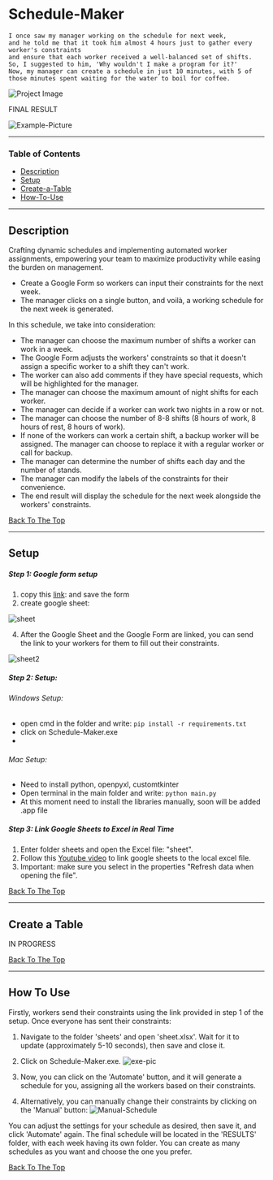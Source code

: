 # Schedule-Maker

```
I once saw my manager working on the schedule for next week,
and he told me that it took him almost 4 hours just to gather every worker's constraints
and ensure that each worker received a well-balanced set of shifts.
So, I suggested to him, 'Why wouldn't I make a program for it?'
Now, my manager can create a schedule in just 10 minutes, with 5 of those minutes spent waiting for the water to boil for coffee.
```

![Project Image](https://i.postimg.cc/wTVkZY1M/empty-sched.png)

FINAL RESULT

![Example-Picture](https://i.postimg.cc/yNy7dTyF/example-sched.png)


> 

---

### Table of Contents

- [Description](#description)
- [Setup](#Setup)
- [Create-a-Table](#Create-a-Table)
- [How-To-Use](#How-To-use)


---

## Description

 Crafting dynamic schedules and implementing automated worker
 assignments, empowering your team to maximize productivity while
 easing the burden on management.
 * Create a Google Form so workers can input their constraints for the next week.
 * The manager clicks on a single button, and voilà, a working schedule for the next week is generated.

   
 In this schedule, we take into consideration:

 * The manager can choose the maximum number of shifts a worker can work in a week.
 * The Google Form adjusts the workers' constraints so that it doesn't assign a specific worker to a shift they can't work.
 * The worker can also add comments if they have special requests, which will be highlighted for the manager.
 * The manager can choose the maximum amount of night shifts for each worker.
 * The manager can decide if a worker can work two nights in a row or not.
 * The manager can choose the number of 8-8 shifts (8 hours of work, 8 hours of rest, 8 hours of work).
 * If none of the workers can work a certain shift, a backup worker will be assigned. The manager can choose to replace it with a regular worker or call for backup.
 * The manager can determine the number of shifts each day and the number of stands.
 * The manager can modify the labels of the constraints for their convenience.
 * The end result will display the schedule for the next week alongside the workers' constraints.
 

[Back To The Top](#Schedule-Maker)

---

## Setup
  ##### ***Step 1:*** Google form setup
  1. copy this [link](https://docs.google.com/forms/d/1m170bzx7qc6tQB1d72rywQjbOEVdoDulN0Wu6iPKG7M/copy): and save the form
  2. create google sheet:
     
![sheet](https://media.giphy.com/media/v1.Y2lkPTc5MGI3NjExbXF2cWh1NW41dHlvOHFiOWRqd2xhM2tqdzlxamQ0cmp4ZmljcXVwNiZlcD12MV9pbnRlcm5hbF9naWZfYnlfaWQmY3Q9Zw/xFqWJGhbwvl3ESqPqw/giphy.gif)

  4. After the Google Sheet and the Google Form are linked, you can send the link to your workers for them to fill out their constraints.

  ![sheet2](https://media.giphy.com/media/v1.Y2lkPTc5MGI3NjExamNpZ3BtenU5azdrYmFhZmx6OTNxaW5lamV0YjZlZWJjYmsxNmEzMSZlcD12MV9pbnRlcm5hbF9naWZfYnlfaWQmY3Q9Zw/IArR6NbTjfyOGJLVxJ/giphy.gif)
  ##### ***Step 2:*** Setup:
  ###### Windows Setup:
   - open cmd in the folder and write:
     ```pip install -r requirements.txt```
   - click on Schedule-Maker.exe
   - 
  ###### Mac Setup: 
   - Need to install python, openpyxl, customtkinter
   - Open terminal in the main folder and write: ```python main.py```
   - At this moment need to install the libraries manually, soon will be added .app file



 ##### ***Step 3:*** Link Google Sheets to Excel in Real Time
  1. Enter folder sheets and open the Excel file: "sheet".
  2. Follow this [Youtube video](https://www.youtube.com/watch?v=u__HU9fzsAY&ab_channel=ChesterTugwell) to link google sheets to the local excel file.
  3. Important: make sure you select in the properties "Refresh data when opening the file".


[Back To The Top](#Schedule-Maker)

---

## Create a Table

IN PROGRESS


[Back To The Top](#Schedule-Maker)

---

## How To Use
Firstly, workers send their constraints using the link provided in step 1 of the setup. Once everyone has sent their constraints:
1. Navigate to the folder 'sheets' and open 'sheet.xlsx'. Wait for it to update (approximately 5-10 seconds), then save and close it.
2. Click on Schedule-Maker.exe.
 ![exe-pic](https://i.postimg.cc/x84zZQkT/exe.png)

3. Now, you can click on the 'Automate' button, and it will generate a schedule for you, assigning all the workers based on their constraints.
4. Alternatively, you can manually change their constraints by clicking on the 'Manual' button:
![Manual-Schedule](https://i.postimg.cc/1tNhFcpC/manual-sched.png)

You can adjust the settings for your schedule as desired, then save it, and click 'Automate' again.
The final schedule will be located in the 'RESULTS' folder, with each week having its own folder. You can create as many schedules as you want and choose the one you prefer.


[Back To The Top](#Schedule-Maker)
